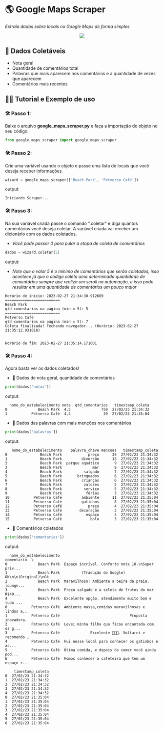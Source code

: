 # 🌎 Google Maps Scraper 
_Extraia dados sobre locais no Google Maps de forma simples_

<p align="center">
<img src="http://img.shields.io/static/v1?label=STATUS&message=Finalizado&color=GREEN&style=for-the-badge"/>
</p>

## 🎲 Dados Coletáveis
- Nota geral
- Quantidade de comentários total
- Palavras que mais aparecem nos comentários e a quantidade de vezes que aparecem
- Comentários mais recentes

## 🧙‍♂️ Tutorial e Exemplo de uso

### 🛠️ Passo 1:
Baixe o arquivo __google_maps_scraper.py__ e faça a importação do objeto no seu código.
```python
from google_maps_scraper import google_maps_scraper
```

### 🛠️ Passo 2: 
Crie uma variável usando o objeto e passe uma lista de locais que você deseja receber informações.
```python
wizard = google_maps_scraper(['Beach Park', 'Petverso Café'])
```
output:
```
Iniciando Scraper...
```

### 🛠️ Passo 3:
Na sua variável criada passe o comando ".coletar" e diga quantos comentários você deseja coletar. A variável criada vai receber um dicionário com os dados coletados.
- _Você pode passar 0 para pular a etapa de coleta de comentários_
```python
dados = wizard.coletar(5)
```
output:
- _Note que o valor 5 é o mínimo de comentários que serão coletados, isso acontece já que o código coleta uma determinada quantidade de comentários sempre que realiza um scroll na automação, e isso pode resultar em uma quantidade de comentários um pouco maior_
```
Horário de início: 2023-02-27 21:34:30.912689
=========================
Beach Park
qtd comentarios na página (min = 5): 5
=========================
Petverso Café
qtd comentarios na página (min = 5): 7
Coleta finalizada! Fechando navegador... (Horário: 2023-02-27 21:35:12.031818)


Horário de fim: 2023-02-27 21:35:14.171001
```

### 🛠️ Passo 4:
Agora basta ver os dados coletados!
- 📃 Dados de nota geral, quantidade de comentários
```python
print(dados['notas'])
```
output:
```
  nome_do_estabelecimento nota  qtd_comentarios   timestamp_coleta
0              Beach Park  4,5              759  27/02/23 21:34:32
1           Petverso Café  4,4               39  27/02/23 21:35:04
```

- 📃 Dados das palavras com mais menções nos comentários
```python
print(dados['palavras'])
```
output:
```
   nome_do_estabelecimento    palavra_chave mencoes   timestamp_coleta
0               Beach Park            preço      38  27/02/23 21:34:32
1               Beach Park         diversão      13  27/02/23 21:34:32
2               Beach Park  parque aquático       9  27/02/23 21:34:32
3               Beach Park              mar       9  27/02/23 21:34:32
4               Beach Park          salgado       7  27/02/23 21:34:32
5               Beach Park       brinquedos       6  27/02/23 21:34:32
6               Beach Park         crianças       6  27/02/23 21:34:32
7               Beach Park          valores       5  27/02/23 21:34:32
8               Beach Park          serviço       5  27/02/23 21:34:32
9               Beach Park           férias       3  27/02/23 21:34:32
10           Petverso Café         ambiente      11  27/02/23 21:35:04
11           Petverso Café         gatinhos       8  27/02/23 21:35:04
12           Petverso Café            preço       4  27/02/23 21:35:04
13           Petverso Café        decoração       3  27/02/23 21:35:04
14           Petverso Café           espaço       3  27/02/23 21:35:04
15           Petverso Café             bolo       3  27/02/23 21:35:04
```

- 📃 Comentários coletados
```python
print(dados['comentarios'])
```
output:
```
  nome_do_estabelecimento                                         comentario  \
0              Beach Park  Espaço incrível. Conforto nota 10.\nSuper priv...   
1              Beach Park          (Tradução do Google) OK\n\n(Original)\nOk   
2              Beach Park  Maravilhoso! Ambiente a beira da praia, lounge...   
3              Beach Park  Preço salgado e a seleta de frutos do mar R$40...   
4              Beach Park  Excelente opção, atendimento muito bom e tudo ...   
0           Petverso Café  Ambiente massa,comidas maravilhosas e lindos a...   
1           Petverso Café                                Proposta inovadora.   
2           Petverso Café  Levei minha filha que ficou encantada com os g...   
3           Petverso Café              Excelente 👏👏👏. Voltarei e recomendo …   
4           Petverso Café  Fui nesse local para conhecer os gatinhos e ac...   
5           Petverso Café  Ótima comida, e depois de comer você ainda pod...   
6           Petverso Café  Fomos conhecer a cafeteira que tem um espaço r...   

    timestamp_coleta  
0  27/02/23 21:34:32  
1  27/02/23 21:34:32  
2  27/02/23 21:34:32  
3  27/02/23 21:34:32  
4  27/02/23 21:34:32  
0  27/02/23 21:35:04  
1  27/02/23 21:35:04  
2  27/02/23 21:35:04  
3  27/02/23 21:35:04  
4  27/02/23 21:35:04  
5  27/02/23 21:35:04  
6  27/02/23 21:35:04  
```
